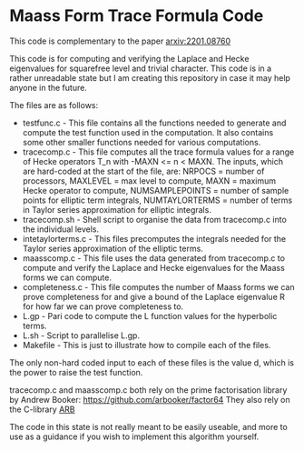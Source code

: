 # Maass Form Trace Formula Code

This code is complementary to the paper [arxiv:2201.08760](https://arxiv.org/abs/2201.08760)

This code is for computing and verifying the Laplace and Hecke eigenvalues for squarefree level and trivial character. This code is in a rather unreadable state but I am creating this repository in case it may help anyone in the future.

The files are as follows:
- testfunc.c - This file contains all the functions needed to generate and compute the test function used in the computation. It also contains some other smaller functions needed for various computations.
- tracecomp.c - This file computes all the trace formula values for a range of Hecke operators T_n with -MAXN <= n <  MAXN. The inputs, which are hard-coded at the start of the file, are: NRPOCS = number of processors, MAXLEVEL = max level to compute, MAXN = maximum Hecke operator to compute, NUMSAMPLEPOINTS = number of sample points for elliptic term integrals, NUMTAYLORTERMS = number of terms in Taylor series approximation for elliptic integrals.
- tracecomp.sh - Shell script to organise the data from tracecomp.c into the individual levels.
- intetaylorterms.c - This files precomputes the integrals needed for the Taylor series approximation of the elliptic terms. 
- maasscomp.c - This file uses the data generated from tracecomp.c to compute and verify the Laplace and Hecke eigenvalues for the Maass forms we can compute. 
- completeness.c - This file computes the number of Maass forms we can prove completeness for and give a bound of the Laplace eigenvalue R for how far we can prove completeness to.
- L.gp - Pari code to compute the L function values for the hyperbolic terms.
- L.sh - Script to parallelise L.gp.
- Makefile - This is just to illustrate how to compile each of the files.

The only non-hard coded input to each of these files is the value d, which is the power to raise the test function.

tracecomp.c and maasscomp.c both rely on the prime factorisation library by Andrew Booker: https://github.com/arbooker/factor64
They also rely on the C-library [ARB](https://arblib.org/)

The code in this state is not really meant to be easily useable, and more to use as a guidance if you wish to implement this algorithm yourself.
